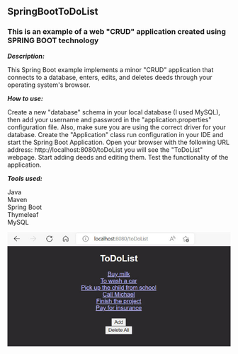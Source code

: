 
## SpringBootToDoList

### This is an example of a web "CRUD" application created using SPRING BOOT technology

***Description:***

This Spring Boot example implements a minor "CRUD" application that connects to a database, 
enters, edits, and deletes deeds through your operating system's browser.

***How to use:***

Create a new "database" schema in your local database (I used MySQL), 
then add your username and password in the "application.properties" configuration file. 
Also, make sure you are using the correct driver for your database. 
Create the "Application" class run configuration in your IDE and start the Spring Boot Application. 
Open your browser with the following URL address: http://localhost:8080/toDoList 
you will see the "ToDoList" webpage. Start adding deeds and editing them. 
Test the functionality of the application.

***Tools used:***

Java <br/>
Maven <br/>
Spring Boot <br/>
Thymeleaf <br/>
MySQL <br/>

![screenshot](screenshot.jpg)

